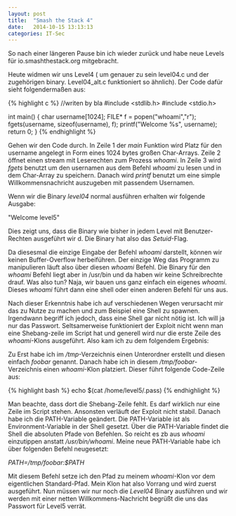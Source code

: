 ```yaml
---
layout: post
title:  "Smash the Stack 4"
date:   2014-10-15 13:13:13
categories: IT-Sec
---
```


So nach einer längeren Pause bin ich wieder zurück und habe neue Levels für io.smashthestack.org mitgebracht.

Heute widmen wir uns Level4 ( um genauer zu sein level04.c und der zugehörigen binary. Level04_alt.c funktioniert so ähnlich). Der Code dafür sieht folgendermaßen aus:


{% highlight c %}
//writen by bla
#include <stdlib.h>
#include <stdio.h>

int main() {
    char username[1024];
    FILE* f = popen("whoami","r");
    fgets(username, sizeof(username), f);
    printf("Welcome %s", username);
    return 0;
}
{% endhighlight %}



Gehen wir den Code durch. In Zeile 1 der *main* Funktion wird Platz für den username angelegt in Form eines 1024 bytes großen Char-Arrays. Zeile 2 öffnet einen stream mit Leserechten zum Prozess *whoami*. In Zeile 3 wird *fgets* benutzt um den usernamen aus dem Befehl *whoami* zu lesen und in dem Char-Array zu speichern. Danach wird *printf* benutzt um eine simple Willkommensnachricht auszugeben mit passendem Usernamen.

Wenn wir die Binary *level04* normal ausführen erhalten wir folgende Ausgabe:

"Welcome level5"

Dies zeigt uns, dass die Binary wie bisher in jedem Level mit Benutzer-Rechten ausgeführt wir
d. Die Binary hat also das *Setuid*-Flag.

Da diesesmal die einzige Eingabe der Befehl *whoami* darstellt, können wir keinen Buffer-Overflow herbeiführen. Der einzige Weg das Programm zu manipulieren läuft also über diesen *whoami* Befehl. Die Binary für den *whoami* Befehl liegt aber in /usr/bin und da haben wir keine Schreibrechte drauf. Was also tun? Naja, wir bauen uns ganz einfach ein eigenes *whoami*. Dieses *whoami* führt dann eine shell oder einen anderen Befehl für uns aus.

Nach dieser Erkenntnis habe ich auf verschiedenen Wegen verursacht mir das zu Nutze zu machen und zum Beispiel eine Shell zu spawnen. Irgendwann begriff ich jedoch, dass eine Shell gar nicht nötig ist. Ich will ja nur das Passwort. Seltsamerweise funktioniert der Exploit nicht wenn man eine Shebang-zeile im Script hat und generell wird nur die erste Zeile des *whoami*-Klons ausgeführt. Also kam ich zu dem folgendem Ergebnis:

Zu Erst habe ich im */tmp*-Verzeichnis einen Unterordner erstellt und diesen einfach *foobar* genannt. Danach habe ich in diesem */tmp/foobar*-Verzeichnis einen *whoami*-Klon platziert. Dieser führt folgende Code-Zeile aus:

{% highlight bash %}
echo $(cat /home/level5/.pass)
{% endhighlight %}

Man beachte, dass dort die Shebang-Zeile fehlt. Es darf wirklich nur eine Zeile im Script stehen. Ansonsten verläuft der Exploit nicht stabil. Danach habe ich die PATH-Variable geändert. Die PATH-Variable ist als Environment-Variable in der Shell gesetzt. Über die PATH-Variable findet die Shell die absoluten Pfade von Befehlen. So reicht es zb aus *whoami* einzutippen anstatt */usr/bin/whoami*. Meine neue PATH-Variable habe ich über folgenden Befehl neugesetzt:

*PATH=/tmp/foobar:$PATH*

Mit diesem Befehl setze ich den Pfad zu meinem *whoami*-Klon vor dem eigentlichen Standard-Pfad. Mein Klon hat also Vorrang und wird zuerst ausgeführt. Nun müssen wir nur noch die *Level04* Binary ausführen und wir werden mit einer netten Willkommens-Nachricht begrüßt die uns das Passwort für Level5 verrät.
